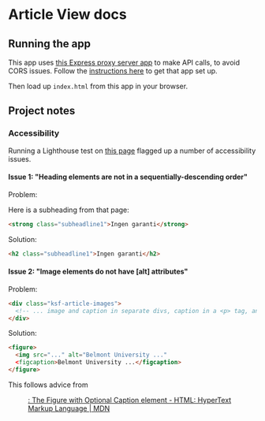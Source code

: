 # Article View docs

## Running the app

This app uses [this Express proxy server app](https://github.com/danielrlc/express-cors-proxy-server) to make API calls, to avoid CORS issues. Follow the [instructions here](https://github.com/danielrlc/express-cors-proxy-server/blob/main/README.md) to get that app set up.

Then load up `index.html` from this app in your browser.

## Project notes

### Accessibility

Running a Lighthouse test on [this page](https://www.hbl.fi/artikel/sista-debatten-trump-biden-kan-avgora-valet-vagmastarstaterna-har-overraskat-forr/) flagged up a number of accessibility issues.

#### Issue 1: "Heading elements are not in a sequentially-descending order"

Problem:

Here is a subheading from that page:

```html
<strong class="subheadline1">Ingen garanti</strong>
```

Solution:

```html
<h2 class="subheadline1">Ingen garanti</h2>
```

#### Issue 2: "Image elements do not have [alt] attributes"

Problem:

```html
<div class="ksf-article-images">
  <!-- ... image and caption in separate divs, caption in a <p> tag, and missing alt attribute ... -->
</div>
```

Solution:

```html
<figure>
  <img src="..." alt="Belmont University ..."
  <figcaption>Belmont University ...</figcaption>
</figure>
```

This follows advice from [<figure>: The Figure with Optional Caption element - HTML: HyperText Markup Language | MDN](https://developer.mozilla.org/en-US/docs/Web/HTML/Element/figure)


